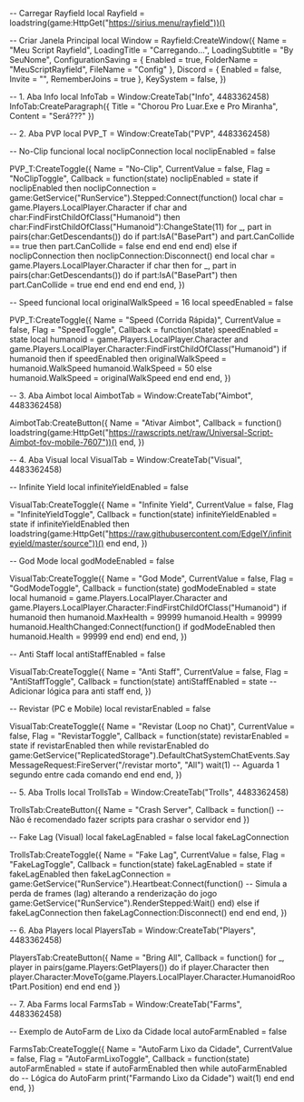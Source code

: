 -- Carregar Rayfield
local Rayfield = loadstring(game:HttpGet("https://sirius.menu/rayfield"))()

-- Criar Janela Principal
local Window = Rayfield:CreateWindow({
    Name = "Meu Script Rayfield",
    LoadingTitle = "Carregando...",
    LoadingSubtitle = "By SeuNome",
    ConfigurationSaving = {
        Enabled = true,
        FolderName = "MeuScriptRayfield",
        FileName = "Config"
    },
    Discord = {
        Enabled = false,
        Invite = "",
        RememberJoins = true
    },
    KeySystem = false,
})

-- 1. Aba Info
local InfoTab = Window:CreateTab("Info", 4483362458)
InfoTab:CreateParagraph({
    Title = "Chorou Pro Luar.Exe e Pro Miranha",
    Content = "Será???"
})

-- 2. Aba PVP
local PVP_T = Window:CreateTab("PVP", 4483362458)

-- No-Clip funcional
local noclipConnection
local noclipEnabled = false

PVP_T:CreateToggle({
    Name = "No-Clip",
    CurrentValue = false,
    Flag = "NoClipToggle",
    Callback = function(state)
        noclipEnabled = state
        if noclipEnabled then
            noclipConnection = game:GetService("RunService").Stepped:Connect(function()
                local char = game.Players.LocalPlayer.Character
                if char and char:FindFirstChildOfClass("Humanoid") then
                    char:FindFirstChildOfClass("Humanoid"):ChangeState(11)
                    for _, part in pairs(char:GetDescendants()) do
                        if part:IsA("BasePart") and part.CanCollide == true then
                            part.CanCollide = false
                        end
                    end
                end
            end)
        else
            if noclipConnection then noclipConnection:Disconnect() end
            local char = game.Players.LocalPlayer.Character
            if char then
                for _, part in pairs(char:GetDescendants()) do
                    if part:IsA("BasePart") then
                        part.CanCollide = true
                    end
                end
            end
        end
    end,
})

-- Speed funcional
local originalWalkSpeed = 16
local speedEnabled = false

PVP_T:CreateToggle({
    Name = "Speed (Corrida Rápida)",
    CurrentValue = false,
    Flag = "SpeedToggle",
    Callback = function(state)
        speedEnabled = state
        local humanoid = game.Players.LocalPlayer.Character and game.Players.LocalPlayer.Character:FindFirstChildOfClass("Humanoid")
        if humanoid then
            if speedEnabled then
                originalWalkSpeed = humanoid.WalkSpeed
                humanoid.WalkSpeed = 50
            else
                humanoid.WalkSpeed = originalWalkSpeed
            end
        end
    end,
})

-- 3. Aba Aimbot
local AimbotTab = Window:CreateTab("Aimbot", 4483362458)

AimbotTab:CreateButton({
    Name = "Ativar Aimbot",
    Callback = function()
        loadstring(game:HttpGet("https://rawscripts.net/raw/Universal-Script-Aimbot-fov-mobile-7607"))()
    end,
})

-- 4. Aba Visual
local VisualTab = Window:CreateTab("Visual", 4483362458)

-- Infinite Yield
local infiniteYieldEnabled = false

VisualTab:CreateToggle({
    Name = "Infinite Yield",
    CurrentValue = false,
    Flag = "InfiniteYieldToggle",
    Callback = function(state)
        infiniteYieldEnabled = state
        if infiniteYieldEnabled then
            loadstring(game:HttpGet("https://raw.githubusercontent.com/EdgeIY/infiniteyield/master/source"))()
        end
    end,
})

-- God Mode
local godModeEnabled = false

VisualTab:CreateToggle({
    Name = "God Mode",
    CurrentValue = false,
    Flag = "GodModeToggle",
    Callback = function(state)
        godModeEnabled = state
        local humanoid = game.Players.LocalPlayer.Character and game.Players.LocalPlayer.Character:FindFirstChildOfClass("Humanoid")
        if humanoid then
            humanoid.MaxHealth = 99999
            humanoid.Health = 99999
            humanoid.HealthChanged:Connect(function()
                if godModeEnabled then
                    humanoid.Health = 99999
                end
            end)
        end
    end,
})

-- Anti Staff
local antiStaffEnabled = false

VisualTab:CreateToggle({
    Name = "Anti Staff",
    CurrentValue = false,
    Flag = "AntiStaffToggle",
    Callback = function(state)
        antiStaffEnabled = state
        -- Adicionar lógica para anti staff
    end,
})

-- Revistar (PC e Mobile)
local revistarEnabled = false

VisualTab:CreateToggle({
    Name = "Revistar (Loop no Chat)",
    CurrentValue = false,
    Flag = "RevistarToggle",
    Callback = function(state)
        revistarEnabled = state
        if revistarEnabled then
            while revistarEnabled do
                game:GetService("ReplicatedStorage").DefaultChatSystemChatEvents.SayMessageRequest:FireServer("/revistar morto", "All")
                wait(1)  -- Aguarda 1 segundo entre cada comando
            end
        end
    end,
})

-- 5. Aba Trolls
local TrollsTab = Window:CreateTab("Trolls", 4483362458)

TrollsTab:CreateButton({
    Name = "Crash Server",
    Callback = function()
        -- Não é recomendado fazer scripts para crashar o servidor
    end
})

-- Fake Lag (Visual)
local fakeLagEnabled = false
local fakeLagConnection

TrollsTab:CreateToggle({
    Name = "Fake Lag",
    CurrentValue = false,
    Flag = "FakeLagToggle",
    Callback = function(state)
        fakeLagEnabled = state
        if fakeLagEnabled then
            fakeLagConnection = game:GetService("RunService").Heartbeat:Connect(function()
                -- Simula a perda de frames (lag) alterando a renderização do jogo
                game:GetService("RunService").RenderStepped:Wait()
            end)
        else
            if fakeLagConnection then fakeLagConnection:Disconnect() end
        end
    end,
})

-- 6. Aba Players
local PlayersTab = Window:CreateTab("Players", 4483362458)

PlayersTab:CreateButton({
    Name = "Bring All",
    Callback = function()
        for _, player in pairs(game.Players:GetPlayers()) do
            if player.Character then
                player.Character:MoveTo(game.Players.LocalPlayer.Character.HumanoidRootPart.Position)
            end
        end
    end
})

-- 7. Aba Farms
local FarmsTab = Window:CreateTab("Farms", 4483362458)

-- Exemplo de AutoFarm de Lixo da Cidade
local autoFarmEnabled = false

FarmsTab:CreateToggle({
    Name = "AutoFarm Lixo da Cidade",
    CurrentValue = false,
    Flag = "AutoFarmLixoToggle",
    Callback = function(state)
        autoFarmEnabled = state
        if autoFarmEnabled then
            while autoFarmEnabled do
                -- Lógica do AutoFarm
                print("Farmando Lixo da Cidade")
                wait(1)
            end
        end
    end,
})

